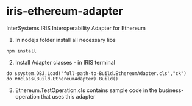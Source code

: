 # iris-ethereum-adapter
InterSystems IRIS Interoperability Adapter for Ethereum

1. In nodejs folder install all necessary libs 
```
npm install
```

2. Install Adapter classes - in IRIS terminal
```
do $system.OBJ.Load("full-path-to-Build.EthereumAdapter.cls","ck")
do ##class(Build.EthereumAdapter).Build()
```

3. Ethereum.TestOperation.cls contains sample code in the business-operation that uses this adapter